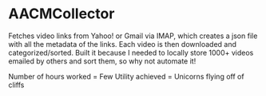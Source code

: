 # AACMCollector
Fetches video links from Yahoo! or Gmail via IMAP, which creates a json file with all the metadata of the links. Each video is then downloaded and categorized/sorted. Built it because I needed to locally store 1000+ videos emailed by others and sort them, so why not automate it!

Number of hours worked = Few
Utility achieved = Unicorns flying off of cliffs

